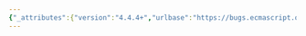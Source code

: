 ```yaml
---
{"_attributes":{"version":"4.4.4+","urlbase":"https://bugs.ecmascript.org/","maintainer":"dherman@mozilla.com"},"bug":{"bug_id":1019,"creation_ts":"2012-11-24 20:59:00 -0800","short_desc":"8.5.*: missing \"be\"","delta_ts":"2013-03-08 14:44:27 -0800","product":"Draft for 6th Edition","component":"editorial issue","version":"Rev 12: November 22, 2012 Draft","rep_platform":"All","op_sys":"All","bug_status":"RESOLVED","resolution":"FIXED","priority":"Normal","bug_severity":"normal","everconfirmed":true,"reporter":{"uid":"jmdyck","name":"Michael Dyck"},"assigned_to":{"uid":"allen","name":"Allen Wirfs-Brock"},"long_desc":[{"commentid":2771,"comment_count":0,"who":{"uid":"jmdyck","name":"Michael Dyck"},"bug_when":"2012-11-24 20:59:58 -0800","thetext":"In 8.5.*,\nsteps 1 and 2 (or thereabouts) say:\n  1. Let handler the value of the [[ProxyHandler]] internal data property of O.\n  2. Let target the value of the [[ProxyTarget]] internal data property of O.\n\nIn every case, insert \"be\" before the first \"the\"."},{"commentid":2848,"comment_count":1,"who":{"uid":"allen","name":"Allen Wirfs-Brock"},"bug_when":"2012-11-26 10:13:42 -0800","thetext":"corrected in rev 13 editor's draft"},{"commentid":3088,"comment_count":2,"who":{"uid":"jmdyck","name":"Michael Dyck"},"bug_when":"2012-12-22 13:44:59 -0800","thetext":"The problems were fixed in the old 8.5.* sections, but recur in the new 8.5.18."},{"commentid":3263,"comment_count":3,"who":{"uid":"allen","name":"Allen Wirfs-Brock"},"bug_when":"2013-03-02 10:46:42 -0800","thetext":"corrected in rev 14 editor's draft"},{"commentid":3373,"comment_count":4,"who":{"uid":"allen","name":"Allen Wirfs-Brock"},"bug_when":"2013-03-08 14:44:27 -0800","thetext":"in Rev 14 draft"}]}}
---
```

